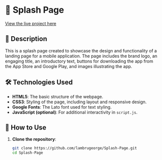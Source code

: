 # 🌟 Splash Page
[View the live project here](https://lambrugeorge.github.io/Drag-and-drop/)
## 📄 Description

This is a splash page created to showcase the design and functionality of a landing page for a mobile application. The page includes the brand logo, an engaging title, an introductory text, buttons for downloading the app from the App Store and Google Play, and images illustrating the app.

## 🛠️ Technologies Used

- **HTML5**: The basic structure of the webpage.
- **CSS3**: Styling of the page, including layout and responsive design.
- **Google Fonts**: The Lato font used for text styling.
- **JavaScript (optional)**: For additional interactivity in `script.js`.

## 🚀 How to Use

1. **Clone the repository**:
   ```bash
   git clone https://github.com/lambrugeorge/Splash-Page.git
   cd Splash-Page
